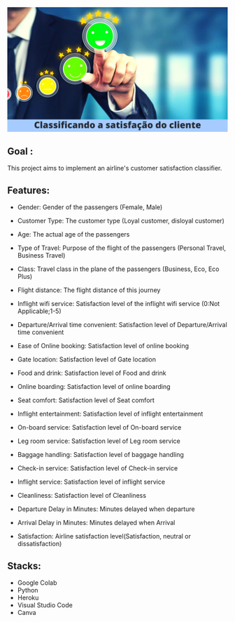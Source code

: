 <img src = "imgs/airlines.png" alt = "desenho" largura = "100%" />

## Goal :
   This project aims to implement an airline's customer satisfaction classifier.
## Features:
- Gender: Gender of the passengers (Female, Male)

- Customer Type: The customer type (Loyal customer, disloyal customer)

- Age: The actual age of the passengers

- Type of Travel: Purpose of the flight of the passengers (Personal Travel, Business Travel)

- Class: Travel class in the plane of the passengers (Business, Eco, Eco Plus)

- Flight distance: The flight distance of this journey

- Inflight wifi service: Satisfaction level of the inflight wifi service (0:Not Applicable;1-5)

- Departure/Arrival time convenient: Satisfaction level of Departure/Arrival time convenient

- Ease of Online booking: Satisfaction level of online booking

- Gate location: Satisfaction level of Gate location

- Food and drink: Satisfaction level of Food and drink

- Online boarding: Satisfaction level of online boarding

- Seat comfort: Satisfaction level of Seat comfort

- Inflight entertainment: Satisfaction level of inflight entertainment

- On-board service: Satisfaction level of On-board service

- Leg room service: Satisfaction level of Leg room service

- Baggage handling: Satisfaction level of baggage handling

- Check-in service: Satisfaction level of Check-in service

- Inflight service: Satisfaction level of inflight service

- Cleanliness: Satisfaction level of Cleanliness

- Departure Delay in Minutes: Minutes delayed when departure

- Arrival Delay in Minutes: Minutes delayed when Arrival

- Satisfaction: Airline satisfaction level(Satisfaction, neutral or dissatisfaction)

## Stacks:
- Google Colab
- Python
- Heroku
- Visual Studio Code
- Canva

